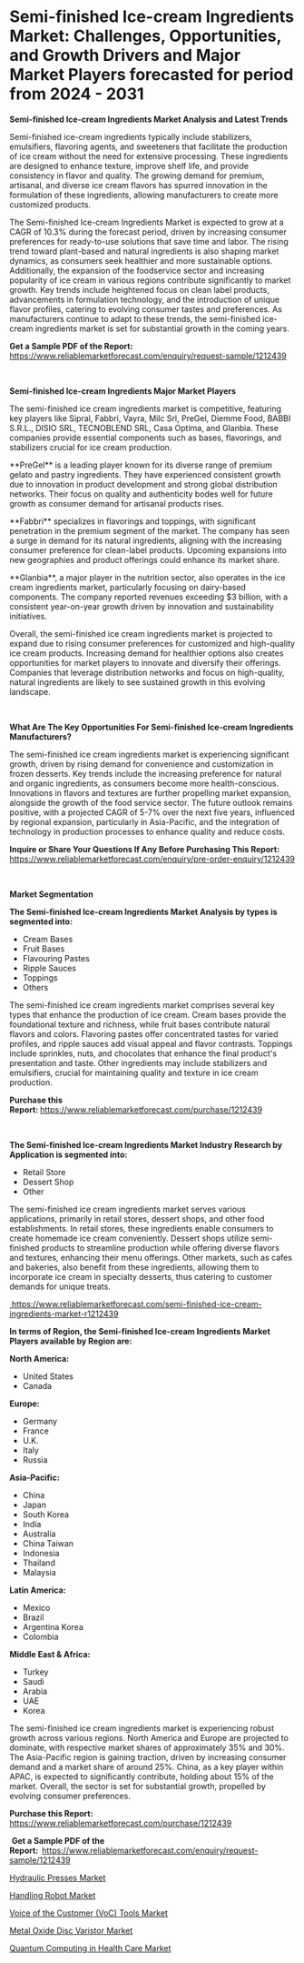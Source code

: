 <p><h1>Semi-finished Ice-cream Ingredients Market: Challenges, Opportunities, and Growth Drivers and Major Market Players forecasted for period from 2024 - 2031</h1></p><p><strong>Semi-finished Ice-cream Ingredients Market Analysis and Latest Trends</strong></p>
<p><p>Semi-finished ice-cream ingredients typically include stabilizers, emulsifiers, flavoring agents, and sweeteners that facilitate the production of ice cream without the need for extensive processing. These ingredients are designed to enhance texture, improve shelf life, and provide consistency in flavor and quality. The growing demand for premium, artisanal, and diverse ice cream flavors has spurred innovation in the formulation of these ingredients, allowing manufacturers to create more customized products.</p><p>The Semi-finished Ice-cream Ingredients Market is expected to grow at a CAGR of 10.3% during the forecast period, driven by increasing consumer preferences for ready-to-use solutions that save time and labor. The rising trend toward plant-based and natural ingredients is also shaping market dynamics, as consumers seek healthier and more sustainable options. Additionally, the expansion of the foodservice sector and increasing popularity of ice cream in various regions contribute significantly to market growth. Key trends include heightened focus on clean label products, advancements in formulation technology, and the introduction of unique flavor profiles, catering to evolving consumer tastes and preferences. As manufacturers continue to adapt to these trends, the semi-finished ice-cream ingredients market is set for substantial growth in the coming years.</p></p>
<p><strong>Get a Sample PDF of the Report:&nbsp;</strong> <a href="https://www.reliablemarketforecast.com/enquiry/request-sample/1212439?utm_campaign=1130&utm_medium=2&utm_source=Github&utm_content=ia&utm_term=06102024&utm_id=semi-finished-ice-cream-ingredients">https://www.reliablemarketforecast.com/enquiry/request-sample/1212439</a></p>
<p>&nbsp;</p>
<p><strong>Semi-finished Ice-cream Ingredients Major Market Players</strong></p>
<p><p>The semi-finished ice cream ingredients market is competitive, featuring key players like Sipral, Fabbri, Vayra, Milc Srl, PreGel, Diemme Food, BABBI S.R.L., DISIO SRL, TECNOBLEND SRL, Casa Optima, and Glanbia. These companies provide essential components such as bases, flavorings, and stabilizers crucial for ice cream production.</p><p>**PreGel** is a leading player known for its diverse range of premium gelato and pastry ingredients. They have experienced consistent growth due to innovation in product development and strong global distribution networks. Their focus on quality and authenticity bodes well for future growth as consumer demand for artisanal products rises.</p><p>**Fabbri** specializes in flavorings and toppings, with significant penetration in the premium segment of the market. The company has seen a surge in demand for its natural ingredients, aligning with the increasing consumer preference for clean-label products. Upcoming expansions into new geographies and product offerings could enhance its market share.</p><p>**Glanbia**, a major player in the nutrition sector, also operates in the ice cream ingredients market, particularly focusing on dairy-based components. The company reported revenues exceeding $3 billion, with a consistent year-on-year growth driven by innovation and sustainability initiatives.</p><p>Overall, the semi-finished ice cream ingredients market is projected to expand due to rising consumer preferences for customized and high-quality ice cream products. Increasing demand for healthier options also creates opportunities for market players to innovate and diversify their offerings. Companies that leverage distribution networks and focus on high-quality, natural ingredients are likely to see sustained growth in this evolving landscape.</p></p>
<p>&nbsp;</p>
<p><strong>What Are The Key Opportunities For Semi-finished Ice-cream Ingredients Manufacturers?</strong></p>
<p><p>The semi-finished ice cream ingredients market is experiencing significant growth, driven by rising demand for convenience and customization in frozen desserts. Key trends include the increasing preference for natural and organic ingredients, as consumers become more health-conscious. Innovations in flavors and textures are further propelling market expansion, alongside the growth of the food service sector. The future outlook remains positive, with a projected CAGR of 5-7% over the next five years, influenced by regional expansion, particularly in Asia-Pacific, and the integration of technology in production processes to enhance quality and reduce costs.</p></p>
<p><strong>Inquire or Share Your Questions If Any Before Purchasing This Report:</strong> <a href="https://www.reliablemarketforecast.com/enquiry/pre-order-enquiry/1212439?utm_campaign=1130&utm_medium=2&utm_source=Github&utm_content=ia&utm_term=06102024&utm_id=semi-finished-ice-cream-ingredients">https://www.reliablemarketforecast.com/enquiry/pre-order-enquiry/1212439</a></p>
<p>&nbsp;</p>
<p><strong>Market Segmentation</strong></p>
<p><strong>The Semi-finished Ice-cream Ingredients Market Analysis by types is segmented into:</strong></p>
<p><ul><li>Cream Bases</li><li>Fruit Bases</li><li>Flavouring Pastes</li><li>Ripple Sauces</li><li>Toppings</li><li>Others</li></ul></p>
<p><p>The semi-finished ice cream ingredients market comprises several key types that enhance the production of ice cream. Cream bases provide the foundational texture and richness, while fruit bases contribute natural flavors and colors. Flavoring pastes offer concentrated tastes for varied profiles, and ripple sauces add visual appeal and flavor contrasts. Toppings include sprinkles, nuts, and chocolates that enhance the final product's presentation and taste. Other ingredients may include stabilizers and emulsifiers, crucial for maintaining quality and texture in ice cream production.</p></p>
<p><strong>Purchase this Report:&nbsp;</strong><a href="https://www.reliablemarketforecast.com/purchase/1212439?utm_campaign=1130&utm_medium=2&utm_source=Github&utm_content=ia&utm_term=06102024&utm_id=semi-finished-ice-cream-ingredients">https://www.reliablemarketforecast.com/purchase/1212439</a></p>
<p>&nbsp;</p>
<p><strong>The Semi-finished Ice-cream Ingredients Market Industry Research by Application is segmented into:</strong></p>
<p><ul><li>Retail Store</li><li>Dessert Shop</li><li>Other</li></ul></p>
<p><p>The semi-finished ice cream ingredients market serves various applications, primarily in retail stores, dessert shops, and other food establishments. In retail stores, these ingredients enable consumers to create homemade ice cream conveniently. Dessert shops utilize semi-finished products to streamline production while offering diverse flavors and textures, enhancing their menu offerings. Other markets, such as cafes and bakeries, also benefit from these ingredients, allowing them to incorporate ice cream in specialty desserts, thus catering to customer demands for unique treats.</p></p>
<p><a href="https://www.reliablemarketforecast.com/semi-finished-ice-cream-ingredients-market-r1212439?utm_campaign=1130&utm_medium=2&utm_source=Github&utm_content=ia&utm_term=06102024&utm_id=semi-finished-ice-cream-ingredients">&nbsp;https://www.reliablemarketforecast.com/semi-finished-ice-cream-ingredients-market-r1212439</a></p>
<p><strong>In terms of Region, the Semi-finished Ice-cream Ingredients Market Players available by Region are:</strong></p>
<p>
    <p> <strong> North America: </strong>
        <ul>
            <li>United States</li>
            <li>Canada</li>
        </ul>
        </p> 
    <p> <strong> Europe: </strong>
        <ul>
            <li>Germany</li>
            <li>France</li>
            <li>U.K.</li>
            <li>Italy</li>
            <li>Russia</li>
        </ul>
        </p> 
    <p> <strong> Asia-Pacific: </strong>
        <ul>
            <li>China</li>
            <li>Japan</li>
            <li>South Korea</li>
            <li>India</li>
            <li>Australia</li>
            <li>China Taiwan</li>
            <li>Indonesia</li>
            <li>Thailand</li>
            <li>Malaysia</li>
        </ul>
        </p> 
    <p> <strong> Latin America: </strong>
        <ul>
            <li>Mexico</li>
            <li>Brazil</li>
            <li>Argentina Korea</li>
            <li>Colombia</li>
        </ul>
        </p> 
    <p> <strong> Middle East & Africa: </strong>
        <ul>
            <li>Turkey</li>
            <li>Saudi</li>
            <li>Arabia</li>
            <li>UAE</li>
            <li>Korea</li>
        </ul>
    </p>
    </p>
<p><p>The semi-finished ice cream ingredients market is experiencing robust growth across various regions. North America and Europe are projected to dominate, with respective market shares of approximately 35% and 30%. The Asia-Pacific region is gaining traction, driven by increasing consumer demand and a market share of around 25%. China, as a key player within APAC, is expected to significantly contribute, holding about 15% of the market. Overall, the sector is set for substantial growth, propelled by evolving consumer preferences.</p></p>
<p><strong>Purchase this Report: </strong><a href="https://www.reliablemarketforecast.com/purchase/1212439?utm_campaign=1130&utm_medium=2&utm_source=Github&utm_content=ia&utm_term=06102024&utm_id=semi-finished-ice-cream-ingredients">https://www.reliablemarketforecast.com/purchase/1212439</a></p>
<p>&nbsp;<strong>Get a Sample PDF of the Report:&nbsp;&nbsp;</strong><a href="https://www.reliablemarketforecast.com/enquiry/request-sample/1212439?utm_campaign=1130&utm_medium=2&utm_source=Github&utm_content=ia&utm_term=06102024&utm_id=semi-finished-ice-cream-ingredients">https://www.reliablemarketforecast.com/enquiry/request-sample/1212439</a></p>
<p><strong></strong></p>
<p><p><a href="https://www.linkedin.com/pulse/global-hydraulic-presses-industry-analysis-share-growth-trends-sp8tf?utm_campaign=1130&utm_medium=2&utm_source=Github&utm_content=ia&utm_term=06102024&utm_id=semi-finished-ice-cream-ingredients">Hydraulic Presses Market</a></p><p><a href="https://www.linkedin.com/pulse/emerging-trends-handling-robot-market-global-outlook-future-prospects-kkfkf?utm_campaign=1130&utm_medium=2&utm_source=Github&utm_content=ia&utm_term=06102024&utm_id=semi-finished-ice-cream-ingredients">Handling Robot Market</a></p><p><a href="https://github.com/SidorelaGurakuqi596/Market-Research-Report-List-1/blob/main/voice-of-the-customer-voc-tools-market.md?utm_campaign=1130&utm_medium=2&utm_source=Github&utm_content=ia&utm_term=06102024&utm_id=semi-finished-ice-cream-ingredients">Voice of the Customer (VoC) Tools Market</a></p><p><a href="https://issuu.com/reportprime-2/docs/metal-oxide-disc-varistor-market-si_0d5b43b7e6e65f?utm_campaign=1130&utm_medium=2&utm_source=Github&utm_content=ia&utm_term=06102024&utm_id=semi-finished-ice-cream-ingredients">Metal Oxide Disc Varistor Market</a></p><p><a href="https://github.com/RickHolmes3/Market-Research-Report-List-6/blob/main/quantum-computing-in-health-care-market.md?utm_campaign=1130&utm_medium=2&utm_source=Github&utm_content=ia&utm_term=06102024&utm_id=semi-finished-ice-cream-ingredients">Quantum Computing in Health Care Market</a></p></p>